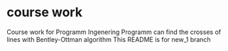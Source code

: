 # course work
Course work for Programm Ingenering
Programm can find the crosses of lines with Bentley-Ottman algorithm
This README is for new_1 branch

